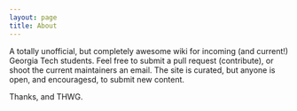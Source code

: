 ```yaml
---
layout: page
title: About
---
```


A totally unofficial, but completely awesome wiki for incoming (and current!)
Georgia Tech students. Feel free to submit a pull request (contribute), or shoot
the current maintainers an email. The site is curated, but anyone is open, and
encouragesd, to submit new content.

Thanks, and THWG.
